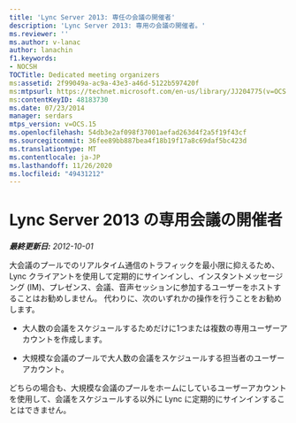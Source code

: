 ```yaml
---
title: 'Lync Server 2013: 専任の会議の開催者'
description: 'Lync Server 2013: 専用の会議の開催者。'
ms.reviewer: ''
ms.author: v-lanac
author: lanachin
f1.keywords:
- NOCSH
TOCTitle: Dedicated meeting organizers
ms:assetid: 2f99049a-ac9a-43e3-a46d-5122b597420f
ms:mtpsurl: https://technet.microsoft.com/en-us/library/JJ204775(v=OCS.15)
ms:contentKeyID: 48183730
ms.date: 07/23/2014
manager: serdars
mtps_version: v=OCS.15
ms.openlocfilehash: 54db3e2af098f37001aefad263d4f2a5f19f43cf
ms.sourcegitcommit: 36fee89bb887bea4f18b19f17a8c69daf5bc423d
ms.translationtype: MT
ms.contentlocale: ja-JP
ms.lasthandoff: 11/26/2020
ms.locfileid: "49431212"
---
```

# <a name="dedicated-meeting-organizers-in-lync-server-2013"></a>Lync Server 2013 の専用会議の開催者

<div data-xmlns="http://www.w3.org/1999/xhtml">

<div class="topic" data-xmlns="http://www.w3.org/1999/xhtml" data-msxsl="urn:schemas-microsoft-com:xslt" data-cs="https://msdn.microsoft.com/">

<div data-asp="https://msdn2.microsoft.com/asp">



</div>

<div id="mainSection">

<div id="mainBody">

<span> </span>

_**最終更新日:** 2012-10-01_

大会議のプールでのリアルタイム通信のトラフィックを最小限に抑えるため、Lync クライアントを使用して定期的にサインインし、インスタントメッセージング (IM)、プレゼンス、会議、音声セッションに参加するユーザーをホストすることはお勧めしません。 代わりに、次のいずれかの操作を行うことをお勧めします。

  - 大人数の会議をスケジュールするためだけに1つまたは複数の専用ユーザーアカウントを作成します。

  - 大規模な会議のプールで大人数の会議をスケジュールする担当者のユーザーアカウント。

どちらの場合も、大規模な会議のプールをホームにしているユーザーアカウントを使用して、会議をスケジュールする以外に Lync に定期的にサインインすることはできません。

</div>

<span> </span>

</div>

</div>

</div>

